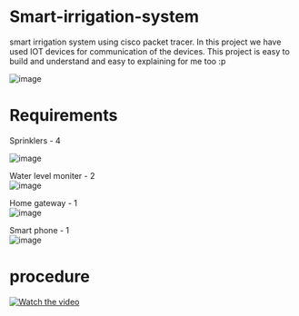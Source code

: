 # Smart-irrigation-system
smart irrigation system using cisco packet tracer. In this project we have used IOT devices for communication of the devices. This project is easy to build and understand
and easy to explaining for me too :p

![image](https://user-images.githubusercontent.com/83394182/167321640-d74089f4-4aa8-4216-b512-252f6fc8c106.png)


# Requirements 
 Sprinklers - 4 <br>
 
 ![image](https://user-images.githubusercontent.com/83394182/167321704-eb7d69a0-7ff9-4745-9b0b-fe7044d56b17.png)
 

 Water level moniter - 2 <br>
 ![image](https://user-images.githubusercontent.com/83394182/167321708-914d9b94-0f90-4aba-a953-01c81c4999d0.png)

 Home gateway - 1 <br>
 ![image](https://user-images.githubusercontent.com/83394182/167321714-1523ab78-5de2-4f1a-bdf1-8d665e7bcfcc.png)

 Smart phone - 1 <br>
 ![image](https://user-images.githubusercontent.com/83394182/167321724-3d2d082b-35f4-4aa3-aebc-a2f07ed023f5.png)

 
# procedure

[![Watch the video](https://img.youtube.com/vi/ReOy2kQIPbw/maxresdefault.jpg)](https://youtu.be/ReOy2kQIPbw)



